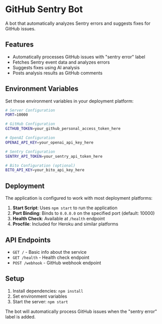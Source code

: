 # GitHub Sentry Bot

A bot that automatically analyzes Sentry errors and suggests fixes for GitHub issues.

## Features

- Automatically processes GitHub issues with "sentry error" label
- Fetches Sentry event data and analyzes errors
- Suggests fixes using AI analysis
- Posts analysis results as GitHub comments

## Environment Variables

Set these environment variables in your deployment platform:

```bash
# Server Configuration
PORT=10000

# GitHub Configuration
GITHUB_TOKEN=your_github_personal_access_token_here

# OpenAI Configuration
OPENAI_API_KEY=your_openai_api_key_here

# Sentry Configuration
SENTRY_API_TOKEN=your_sentry_api_token_here

# Bito Configuration (optional)
BITO_API_KEY=your_bito_api_key_here
```

## Deployment

The application is configured to work with most deployment platforms:

1. **Start Script**: Uses `npm start` to run the application
2. **Port Binding**: Binds to `0.0.0.0` on the specified port (default: 10000)
3. **Health Check**: Available at `/health` endpoint
4. **Procfile**: Included for Heroku and similar platforms

## API Endpoints

- `GET /` - Basic info about the service
- `GET /health` - Health check endpoint
- `POST /webhook` - GitHub webhook endpoint

## Setup

1. Install dependencies: `npm install`
2. Set environment variables
3. Start the server: `npm start`

The bot will automatically process GitHub issues when the "sentry error" label is added. 